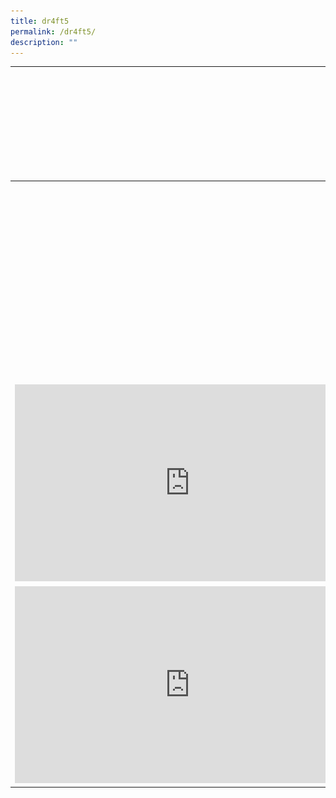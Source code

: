 ```yaml
---
title: dr4ft5
permalink: /dr4ft5/
description: ""
---
```



|  | ![](/images/DSA/DSA-TALENT-AREAS.png) |  |
| -------- | -------- | -------- |
|      | <iframe width="560" height="315" src="https://www.youtube.com/embed/k7xY5QZFo5w" title="YouTube video player" frameborder="0" allow="accelerometer; autoplay; clipboard-write; encrypted-media; gyroscope; picture-in-picture; web-share" allowfullscreen></iframe>     |      |
| <iframe width="560" height="315" src="https://www.youtube.com/embed/18PJOpt-bxk" title="YouTube video player" frameborder="0" allow="accelerometer; autoplay; clipboard-write; encrypted-media; gyroscope; picture-in-picture; web-share" allowfullscreen></iframe>     |      | <iframe width="560" height="315" src="https://www.youtube.com/embed/VDS5KNyGbaI" title="YouTube video player" frameborder="0" allow="accelerometer; autoplay; clipboard-write; encrypted-media; gyroscope; picture-in-picture; web-share" allowfullscreen></iframe>     |
| <iframe width="560" height="315" src="https://www.youtube.com/embed/VVhZRpTNxN0" title="YouTube video player" frameborder="0" allow="accelerometer; autoplay; clipboard-write; encrypted-media; gyroscope; picture-in-picture; web-share" allowfullscreen></iframe>     |      | <iframe width="560" height="315" src="https://www.youtube.com/embed/pzEQJ0he4TM" title="YouTube video player" frameborder="0" allow="accelerometer; autoplay; clipboard-write; encrypted-media; gyroscope; picture-in-picture; web-share" allowfullscreen></iframe>     |


